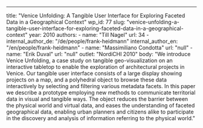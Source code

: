 ---
  title: "Venice Unfolding: A Tangible User Interface for Exploring Faceted Data in a Geographical Context"
  wp_id: 77
  slug: "venice-unfolding-a-tangible-user-interface-for-exploring-faceted-data-in-a-geographical-context"
  year: 2010
  authors: 
    - 
      name: "Till Nagel"
      url: 34
    - 
      internal_author_de: "/de/people/frank-heidmann"
      internal_author_en: "/en/people/frank-heidmann"
    - 
      name: "Massimiliano Condotta"
      url: "null"
    - 
      name: "Erik Duval"
      url: "null"
  outlet: "NordiCHI 2010"
  body: "We introduce Venice Unfolding, a case study on tangible geo-visualization on an interactive tabletop to enable the exploration of architectural projects in Venice. Our tangible user interface consists of a large display showing projects on a map, and a polyhedral object to browse these data interactively by selecting and filtering various metadata facets. In this paper we describe a prototype employing new methods to communicate territorial data in visual and tangible ways. The object reduces the barrier between the physical world and virtual data, and eases the understanding of faceted geographical data, enabling urban planners and citizens alike to participate in the discovery and analysis of information referring to the physical world."
